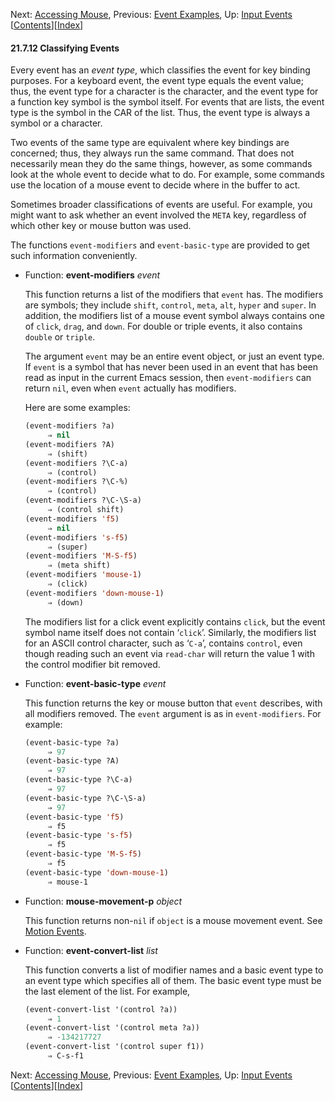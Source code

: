 

Next: [Accessing Mouse](Accessing-Mouse.html), Previous: [Event Examples](Event-Examples.html), Up: [Input Events](Input-Events.html)   \[[Contents](index.html#SEC_Contents "Table of contents")]\[[Index](Index.html "Index")]

#### 21.7.12 Classifying Events

Every event has an *event type*, which classifies the event for key binding purposes. For a keyboard event, the event type equals the event value; thus, the event type for a character is the character, and the event type for a function key symbol is the symbol itself. For events that are lists, the event type is the symbol in the CAR of the list. Thus, the event type is always a symbol or a character.

Two events of the same type are equivalent where key bindings are concerned; thus, they always run the same command. That does not necessarily mean they do the same things, however, as some commands look at the whole event to decide what to do. For example, some commands use the location of a mouse event to decide where in the buffer to act.

Sometimes broader classifications of events are useful. For example, you might want to ask whether an event involved the `META` key, regardless of which other key or mouse button was used.

The functions `event-modifiers` and `event-basic-type` are provided to get such information conveniently.

*   Function: **event-modifiers** *event*

    This function returns a list of the modifiers that `event` has. The modifiers are symbols; they include `shift`, `control`, `meta`, `alt`, `hyper` and `super`. In addition, the modifiers list of a mouse event symbol always contains one of `click`, `drag`, and `down`. For double or triple events, it also contains `double` or `triple`.

    The argument `event` may be an entire event object, or just an event type. If `event` is a symbol that has never been used in an event that has been read as input in the current Emacs session, then `event-modifiers` can return `nil`, even when `event` actually has modifiers.

    Here are some examples:

    ```lisp
    (event-modifiers ?a)
         ⇒ nil
    (event-modifiers ?A)
         ⇒ (shift)
    (event-modifiers ?\C-a)
         ⇒ (control)
    (event-modifiers ?\C-%)
         ⇒ (control)
    (event-modifiers ?\C-\S-a)
         ⇒ (control shift)
    (event-modifiers 'f5)
         ⇒ nil
    (event-modifiers 's-f5)
         ⇒ (super)
    (event-modifiers 'M-S-f5)
         ⇒ (meta shift)
    (event-modifiers 'mouse-1)
         ⇒ (click)
    (event-modifiers 'down-mouse-1)
         ⇒ (down)
    ```

    The modifiers list for a click event explicitly contains `click`, but the event symbol name itself does not contain ‘`click`’. Similarly, the modifiers list for an ASCII control character, such as ‘`C-a`’, contains `control`, even though reading such an event via `read-char` will return the value 1 with the control modifier bit removed.

<!---->

*   Function: **event-basic-type** *event*

    This function returns the key or mouse button that `event` describes, with all modifiers removed. The `event` argument is as in `event-modifiers`. For example:

    ```lisp
    (event-basic-type ?a)
         ⇒ 97
    (event-basic-type ?A)
         ⇒ 97
    (event-basic-type ?\C-a)
         ⇒ 97
    (event-basic-type ?\C-\S-a)
         ⇒ 97
    (event-basic-type 'f5)
         ⇒ f5
    (event-basic-type 's-f5)
         ⇒ f5
    (event-basic-type 'M-S-f5)
         ⇒ f5
    (event-basic-type 'down-mouse-1)
         ⇒ mouse-1
    ```

<!---->

*   Function: **mouse-movement-p** *object*

    This function returns non-`nil` if `object` is a mouse movement event. See [Motion Events](Motion-Events.html).

<!---->

*   Function: **event-convert-list** *list*

    This function converts a list of modifier names and a basic event type to an event type which specifies all of them. The basic event type must be the last element of the list. For example,

    ```lisp
    (event-convert-list '(control ?a))
         ⇒ 1
    (event-convert-list '(control meta ?a))
         ⇒ -134217727
    (event-convert-list '(control super f1))
         ⇒ C-s-f1
    ```

Next: [Accessing Mouse](Accessing-Mouse.html), Previous: [Event Examples](Event-Examples.html), Up: [Input Events](Input-Events.html)   \[[Contents](index.html#SEC_Contents "Table of contents")]\[[Index](Index.html "Index")]

